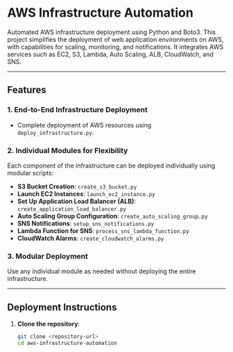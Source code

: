 # AWS Infrastructure Automation

Automated AWS infrastructure deployment using Python and Boto3. This project simplifies the deployment of web application environments on AWS, with capabilities for scaling, monitoring, and notifications. It integrates AWS services such as EC2, S3, Lambda, Auto Scaling, ALB, CloudWatch, and SNS.

---

## Features
### 1. **End-to-End Infrastructure Deployment**
- Complete deployment of AWS resources using `deploy_infrastructure.py`.

### 2. **Individual Modules for Flexibility**
Each component of the infrastructure can be deployed individually using modular scripts:
- **S3 Bucket Creation**: `create_s3_bucket.py`
- **Launch EC2 Instances**: `launch_ec2_instance.py`
- **Set Up Application Load Balancer (ALB)**: `create_application_load_balancer.py`
- **Auto Scaling Group Configuration**: `create_auto_scaling_group.py`
- **SNS Notifications**: `setup_sns_notifications.py`
- **Lambda Function for SNS**: `process_sns_lambda_function.py`
- **CloudWatch Alarms**: `create_cloudwatch_alarms.py`

### 3. **Modular Deployment**
Use any individual module as needed without deploying the entire infrastructure.

---

## Deployment Instructions
1. **Clone the repository**:
   ```bash
   git clone <repository-url>
   cd aws-infrastructure-automation
